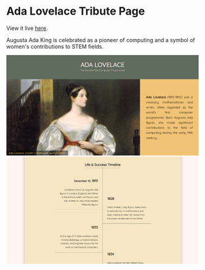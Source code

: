 # Ada Lovelace Tribute Page

View it live [here](your-live-link).

Augusta Ada King is celebrated as a pioneer of computing and a symbol of women's contributions to STEM fields.

![Screenshot 1](Screenshot1.png)
![Screenshot 2](Screenshot2.png)
